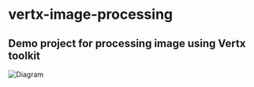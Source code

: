 # vertx-image-processing
## Demo project for processing image using Vertx toolkit
![Diagram](/diagram.png")
